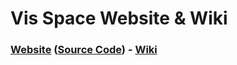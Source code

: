# Vis Space Website & Wiki

### [Website](http://www.dtn.alaska.edu/) ([Source Code](https://github.com/AK-NSF-EPSCoR/Vis-Space/tree/gh-pages)) - [Wiki](https://github.com/AK-NSF-EPSCoR/Vis-Space/wiki)
